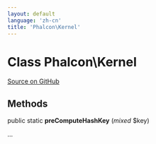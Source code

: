 ```yaml
---
layout: default
language: 'zh-cn'
title: 'Phalcon\Kernel'
---
```


# Class **Phalcon\Kernel**

<a href="https://github.com/phalcon/cphalcon/tree/v3.4.0/phalcon/kernel.zep" class="btn btn-default btn-sm">Source on GitHub</a>

## Methods

public static **preComputeHashKey** (*mixed* $key)

...
